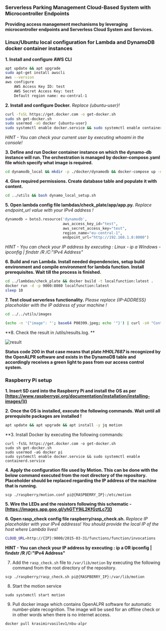 ### Serverless Parking Management Cloud-Based System with Microcontroller Endpoints

**Providing access management mechanisms by leveraging microcontroller endpoints and Serverless Cloud System and Services.**

### Linux/Ubuntu local configuration for Lambda and DynamoDB docker container instances

**1. Install and configure AWS CLI**

```bash
apt update && apt upgrade
sudo apt-get install awscli
aws --version
aws configure
	AWS Access Key ID: test
	AWS Secret Access Key: test
	Default region name: eu-central-1
```

**2. Install and configure Docker.** *Replace {ubuntu-user}!*

```bash
curl -fsSL https://get.docker.com -o get-docker.sh
sudo sh get-docker.sh
sudo usermod -aG docker {ubuntu-user}
sudo systemctl enable docker.service && sudo systemctl enable containerd.service
```

*HINT - You can check your current user by executing whoami in the console!*

**3. Define and run Docker container instance on which the dynamo-db instance will run. The orchestration is managed by docker-compose.yaml file which specify what image is required.**

```bash
cd dynamodb_local && mkdir -p ./docker/dynamodb && docker-compose up -d
```

**4. Give required permissions. Create database table and populate it with content.** 

```bash
cd ../utils && bash dynamo_local_setup.sh
```

**5. Open lambda config file lambdas/check_plate/app/app.py.** *Replace endpoint_url value with your IPv4 address !*


```python
dynamodb = boto3.resource('dynamodb',
                          aws_access_key_id="test",
                          aws_secret_access_key="test",
                          region_name="eu-central-1",
                          endpoint_url="http://192.168.1.8:8000")
```

*HINT - You can check your IP address by executing :
Linux - ip a
Windows - ipconfig | findstr /R /C:"IPv4 Address"*

**6. Build and run Lambda. Install needed dependencies, setup build environment and compile environment for lambda function. Install prerequisites. Wait till the process is finished.**

```bash
cd ../lambdas/check_plate && docker build -t localfunction:latest . 
docker run -d -p 9000:8080 localfunction:latest
sleep 10
```

**7. Test cloud serverless functionality.** *Please replace {IP-ADDRESS} placeholder with the IP address of your machine !*

```bash
cd ../../utils/images

(echo -n '{"image": "'; base64 P00399.jpeg; echo '"}') | curl -sH "Content-Type: application/json" -d @- "http://{IP-ADDRESS}:9000/2015-03-31/functions/function/invocations" >> ../results.log
```

**8. Check the result in /utils/results.log. ** 

![result](https://user-images.githubusercontent.com/28921188/122923807-bcf4fc00-d36d-11eb-99cb-6ad380e6b505.png)

**Status code 200 in that case means that plate *HH0L7687* is recognized by the OpenALPR software and exists in the DynamoDB table and accordingly receives a green light to pass from our access control system.**

### Raspberry Pi setup

**1. Insert SD card into the Raspberry Pi and install the OS as per [https://www.raspberrypi.org/documentation/installation/installing-images/]()**

**2. Once the OS is installed, execute the following commands. Wait until all prerequisite packages are installed !**

```bash
apt update && apt upgrade && apt install -y jq motion
```

**3. Install Docker by executing the following commands:

```
curl -fsSL https://get.docker.com -o get-docker.sh
sudo sh get-docker.sh
sudo usermod -aG docker pi
sudo systemctl enable docker.service && sudo systemctl enable containerd.service
```

**4. Apply the configuration file used by Motion. This can be done with the below command executed from the root directory of the repository. Placeholder should be replaced regarding the IP address of the machine that is running.**

```
scp ./raspberry/motion.conf pi@{RASPBERRY_IP}:/etc/motion
```
**5. Wire the LEDs and the resistors following this schematic - [https://images.app.goo.gl/yhGTY9iL2KfGztLc7]()**

**6. Open rasp_check config file raspberry/rasp_check.sh.** *Replace IP placeholder with your IPv4 addresss! You should provide the local IP of the host where Lambda lives!*

```bash
CLOUD_URL=http://{IP}:9000/2015-03-31/functions/function/invocations
```

**HINT - You can check your IP address by executing : ip a OR ipconfig | findstr /R /C:"IPv4 Address"**

7. Add the `rasp_check.sh` file to `/var/lib/motion` by executing the following command from the root directory of the repository.

```
scp ./raspberry/rasp_check.sh pi@{RASPBERRY_IP}:/var/lib/motion
```

8. Start the motion service

```
sudo systemctl start motion
```

9. Pull docker image which contains OpenALPR software for automatic number-plate recognition. The image will be used for an offline check or in other words when there is no internet access.

```
docker pull krasimirvasilev1/nbu-alpr
```
